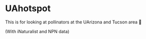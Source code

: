 # UAhotspot
This is for looking at pollinators at the UArizona and Tucson area 🐝

(With iNaturalist and NPN data)
